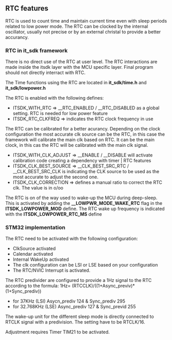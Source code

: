## RTC features

RTC is used to count time and maintain current time even with sleep periods related to low power mode.
The RTC can be clocked by the internal oscillator, usually not precise or by an external christal to provide a better accurancy.

### RTC in it_sdk framework

There is no direct use of the RTC at user level. The RTC interactions are made inside the itsdk layer with the MCU specific layer. Final program should not directly interract with RTC.

The Time functions using the RTC are located in __it_sdk/time.h__ and __it_sdk/lowpower.h__

The RTC is enabled with the following defines:
* ITSDK_WITH_RTC => __RTC_ENABLED / __RTC_DISABLED as a global setting. RTC is needed for low power feature
* ITSDK_RTC_CLKFREQ => indicates the RTC clock frequency in use

The RTC can be calibrated for a better acurancy. Depending on the clock configuration the most accurate clk source can be the RTC, in this case the framework will calibrate the main clk based on RTC. It can be the main clock, in this cas the RTC will be calibrated with the main clk signal.
* ITSDK_WITH_CLK_ADJUST => __ENABLE / __DISABLE will activate calibration code creating a dependency with timer | RTC features
* ITSDK_CLK_BEST_SOURCE => __CLK_BEST_SRC_RTC / __CLK_BEST_SRC_CLK is indicating the CLK source to be used as the most accurate to adjust the second one.
* ITSDK_CLK_CORRECTION => defines a manual ratio to correct the RTC clk. The value is in o/oo

The RTC is on of the way used to wake-up the MCU during deep-sleep. This is activated by adding the  **__LOWPWR_MODE_WAKE_RTC** flag in the **ITSDK_LOWPOWER_MOD** define.
The RTC wake up frequency is indicated with the **ITSDK_LOWPOWER_RTC_MS** define

### STM32 implementation

The RTC need to be activated with the following configuration:
* ClkSource activated
* Calendar activated
* Internal WakeUp activated
* The clk configuration can be LSI or LSE based on your configuration
* The RTC/NVIC Interrupt is activated.

The RTC predivider are configured to provide a 1Hz signal to the RTC according to the formula:
1Hz= (RTCCLK)/((1+Async_previv)*(1+Sync_prediv))
* for 37KHz (LSI) Asycn_prediv 124 & Sync_prediv 295
* for 32.768KHz (LSE) Async_prediv 127 & Sync_previd 255

The wake-up unit for the different sleep mode is directly connected to RTCLK signal with a predivision. The setting have to be RTCLK/16.


Adjustment requires Timer TIM21 to be activated.

 